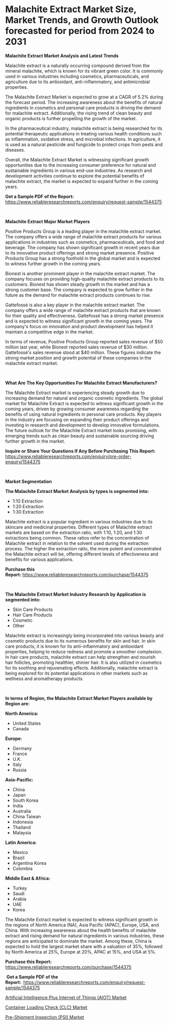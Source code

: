 <p><h1>Malachite Extract Market Size, Market Trends, and Growth Outlook forecasted for period from 2024 to 2031</h1></p><p><strong>Malachite Extract Market Analysis and Latest Trends</strong></p>
<p><p>Malachite extract is a naturally occurring compound derived from the mineral malachite, which is known for its vibrant green color. It is commonly used in various industries including cosmetics, pharmaceuticals, and agriculture due to its antioxidant, anti-inflammatory, and antimicrobial properties.</p><p>The Malachite Extract Market is expected to grow at a CAGR of 5.2% during the forecast period. The increasing awareness about the benefits of natural ingredients in cosmetics and personal care products is driving the demand for malachite extract. Additionally, the rising trend of clean beauty and organic products is further propelling the growth of the market.</p><p>In the pharmaceutical industry, malachite extract is being researched for its potential therapeutic applications in treating various health conditions such as inflammation, oxidative stress, and microbial infections. In agriculture, it is used as a natural pesticide and fungicide to protect crops from pests and diseases.</p><p>Overall, the Malachite Extract Market is witnessing significant growth opportunities due to the increasing consumer preference for natural and sustainable ingredients in various end-use industries. As research and development activities continue to explore the potential benefits of malachite extract, the market is expected to expand further in the coming years.</p></p>
<p><strong>Get a Sample PDF of the Report:&nbsp;</strong> <a href="https://www.reliableresearchreports.com/enquiry/request-sample/1544375">https://www.reliableresearchreports.com/enquiry/request-sample/1544375</a></p>
<p>&nbsp;</p>
<p><strong>Malachite Extract Major Market Players</strong></p>
<p><p>Positive Products Group is a leading player in the malachite extract market. The company offers a wide range of malachite extract products for various applications in industries such as cosmetics, pharmaceuticals, and food and beverage. The company has shown significant growth in recent years due to its innovative product offerings and strong market presence. Positive Products Group has a strong foothold in the global market and is expected to witness further growth in the coming years.</p><p>Bionest is another prominent player in the malachite extract market. The company focuses on providing high-quality malachite extract products to its customers. Bionest has shown steady growth in the market and has a strong customer base. The company is expected to grow further in the future as the demand for malachite extract products continues to rise.</p><p>Gattefossé is also a key player in the malachite extract market. The company offers a wide range of malachite extract products that are known for their quality and effectiveness. Gattefossé has a strong market presence and is expected to witness significant growth in the coming years. The company's focus on innovation and product development has helped it maintain a competitive edge in the market.</p><p>In terms of revenue, Positive Products Group reported sales revenue of $50 million last year, while Bionest reported sales revenue of $30 million. Gattefossé's sales revenue stood at $40 million. These figures indicate the strong market position and growth potential of these companies in the malachite extract market.</p></p>
<p>&nbsp;</p>
<p><strong>What Are The Key Opportunities For Malachite Extract Manufacturers?</strong></p>
<p><p>The Malachite Extract market is experiencing steady growth due to increasing demand for natural and organic cosmetic ingredients. The global market for Malachite Extract is expected to witness significant growth in the coming years, driven by growing consumer awareness regarding the benefits of using natural ingredients in personal care products. Key players in the industry are focusing on expanding their product offerings and investing in research and development to develop innovative formulations. The future outlook for the Malachite Extract market looks promising, with emerging trends such as clean beauty and sustainable sourcing driving further growth in the market.</p></p>
<p><strong>Inquire or Share Your Questions If Any Before Purchasing This Report:</strong> <a href="https://www.reliableresearchreports.com/enquiry/pre-order-enquiry/1544375">https://www.reliableresearchreports.com/enquiry/pre-order-enquiry/1544375</a></p>
<p>&nbsp;</p>
<p><strong>Market Segmentation</strong></p>
<p><strong>The Malachite Extract Market Analysis by types is segmented into:</strong></p>
<p><ul><li>1:10 Extraction</li><li>1:20 Extraction</li><li>1:30 Extraction</li></ul></p>
<p><p>Malachite extract is a popular ingredient in various industries due to its skincare and medicinal properties. Different types of Malachite extract markets are based on the extraction ratio, with 1:10, 1:20, and 1:30 extractions being common. These ratios refer to the concentration of Malachite extract in relation to the solvent used during the extraction process. The higher the extraction ratio, the more potent and concentrated the Malachite extract will be, offering different levels of effectiveness and benefits for various applications.</p></p>
<p><strong>Purchase this Report:&nbsp;</strong><a href="https://www.reliableresearchreports.com/purchase/1544375">https://www.reliableresearchreports.com/purchase/1544375</a></p>
<p>&nbsp;</p>
<p><strong>The Malachite Extract Market Industry Research by Application is segmented into:</strong></p>
<p><ul><li>Skin Care Products</li><li>Hair Care Products</li><li>Cosmetic</li><li>Other</li></ul></p>
<p><p>Malachite extract is increasingly being incorporated into various beauty and cosmetic products due to its numerous benefits for skin and hair. In skin care products, it is known for its anti-inflammatory and antioxidant properties, helping to reduce redness and promote a smoother complexion. In hair care products, malachite extract can help strengthen and nourish hair follicles, promoting healthier, shinier hair. It is also utilized in cosmetics for its soothing and rejuvenating effects. Additionally, malachite extract is being explored for its potential applications in other markets such as wellness and aromatherapy products.</p></p>
<p>&nbsp;</p>
<p><strong>In terms of Region, the Malachite Extract Market Players available by Region are:</strong></p>
<p>
    <p> <strong> North America: </strong>
        <ul>
            <li>United States</li>
            <li>Canada</li>
        </ul>
        </p> 
    <p> <strong> Europe: </strong>
        <ul>
            <li>Germany</li>
            <li>France</li>
            <li>U.K.</li>
            <li>Italy</li>
            <li>Russia</li>
        </ul>
        </p> 
    <p> <strong> Asia-Pacific: </strong>
        <ul>
            <li>China</li>
            <li>Japan</li>
            <li>South Korea</li>
            <li>India</li>
            <li>Australia</li>
            <li>China Taiwan</li>
            <li>Indonesia</li>
            <li>Thailand</li>
            <li>Malaysia</li>
        </ul>
        </p> 
    <p> <strong> Latin America: </strong>
        <ul>
            <li>Mexico</li>
            <li>Brazil</li>
            <li>Argentina Korea</li>
            <li>Colombia</li>
        </ul>
        </p> 
    <p> <strong> Middle East & Africa: </strong>
        <ul>
            <li>Turkey</li>
            <li>Saudi</li>
            <li>Arabia</li>
            <li>UAE</li>
            <li>Korea</li>
        </ul>
    </p>
    </p>
<p><p>The Malachite Extract market is expected to witness significant growth in the regions of North America (NA), Asia Pacific (APAC), Europe, USA, and China. With increasing awareness about the health benefits of malachite extract and rising demand for natural ingredients in various industries, these regions are anticipated to dominate the market. Among these, China is expected to hold the largest market share with a valuation of 35%, followed by North America at 25%, Europe at 20%, APAC at 15%, and USA at 5%.</p></p>
<p><strong>Purchase this Report: </strong><a href="https://www.reliableresearchreports.com/purchase/1544375">https://www.reliableresearchreports.com/purchase/1544375</a></p>
<p>&nbsp;<strong>Get a Sample PDF of the Report:&nbsp;&nbsp;</strong><a href="https://www.reliableresearchreports.com/enquiry/request-sample/1544375">https://www.reliableresearchreports.com/enquiry/request-sample/1544375</a></p>
<p><strong></strong></p>
<p><p><a href="https://view.publitas.com/reportprime-1/artificial-intelligence-plus-internet-of-things-aiot-market-centers-on-aspects-such-as-market-growth-market-share-market-opportunity-and-projected-forecasts-spanning-from-2023-to-2030/">Artificial Intelligence Plus Internet of Things (AIOT) Market</a></p><p><a href="https://view.publitas.com/reportprime-1/container-loading-check-clc-market-furnish-information-about-market-size-market-share-market-dynamics-and-projections-spanning-from-2023-to-2030/">Container Loading Check (CLC) Market</a></p><p><a href="https://view.publitas.com/reportprime-1/pre-shipment-inspection-psi-market-size-furnishes-valuable-information-encompassing-market-share-market-trends-and-projections-spanning-from-2023-to-2030/">Pre-Shipment Inspection (PSI) Market</a></p></p>